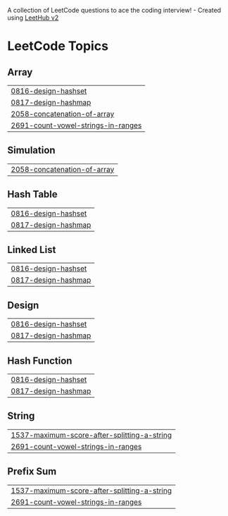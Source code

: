 A collection of LeetCode questions to ace the coding interview! - Created using [LeetHub v2](https://github.com/arunbhardwaj/LeetHub-2.0)
<!---LeetCode Topics Start-->
# LeetCode Topics
## Array
|  |
| ------- |
| [0816-design-hashset](https://github.com/aditya-pandey-ai/Leetcode/tree/master/0816-design-hashset) |
| [0817-design-hashmap](https://github.com/aditya-pandey-ai/Leetcode/tree/master/0817-design-hashmap) |
| [2058-concatenation-of-array](https://github.com/aditya-pandey-ai/Leetcode/tree/master/2058-concatenation-of-array) |
| [2691-count-vowel-strings-in-ranges](https://github.com/aditya-pandey-ai/Leetcode/tree/master/2691-count-vowel-strings-in-ranges) |
## Simulation
|  |
| ------- |
| [2058-concatenation-of-array](https://github.com/aditya-pandey-ai/Leetcode/tree/master/2058-concatenation-of-array) |
## Hash Table
|  |
| ------- |
| [0816-design-hashset](https://github.com/aditya-pandey-ai/Leetcode/tree/master/0816-design-hashset) |
| [0817-design-hashmap](https://github.com/aditya-pandey-ai/Leetcode/tree/master/0817-design-hashmap) |
## Linked List
|  |
| ------- |
| [0816-design-hashset](https://github.com/aditya-pandey-ai/Leetcode/tree/master/0816-design-hashset) |
| [0817-design-hashmap](https://github.com/aditya-pandey-ai/Leetcode/tree/master/0817-design-hashmap) |
## Design
|  |
| ------- |
| [0816-design-hashset](https://github.com/aditya-pandey-ai/Leetcode/tree/master/0816-design-hashset) |
| [0817-design-hashmap](https://github.com/aditya-pandey-ai/Leetcode/tree/master/0817-design-hashmap) |
## Hash Function
|  |
| ------- |
| [0816-design-hashset](https://github.com/aditya-pandey-ai/Leetcode/tree/master/0816-design-hashset) |
| [0817-design-hashmap](https://github.com/aditya-pandey-ai/Leetcode/tree/master/0817-design-hashmap) |
## String
|  |
| ------- |
| [1537-maximum-score-after-splitting-a-string](https://github.com/aditya-pandey-ai/Leetcode/tree/master/1537-maximum-score-after-splitting-a-string) |
| [2691-count-vowel-strings-in-ranges](https://github.com/aditya-pandey-ai/Leetcode/tree/master/2691-count-vowel-strings-in-ranges) |
## Prefix Sum
|  |
| ------- |
| [1537-maximum-score-after-splitting-a-string](https://github.com/aditya-pandey-ai/Leetcode/tree/master/1537-maximum-score-after-splitting-a-string) |
| [2691-count-vowel-strings-in-ranges](https://github.com/aditya-pandey-ai/Leetcode/tree/master/2691-count-vowel-strings-in-ranges) |
<!---LeetCode Topics End-->